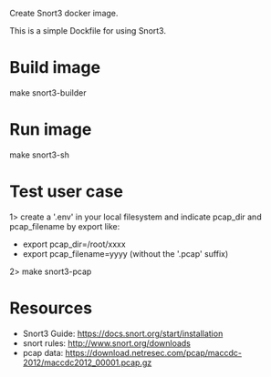 Create Snort3 docker image.


This is a simple Dockfile for using Snort3. 

Build image
===========
make snort3-builder

Run image
=========
make snort3-sh

Test user case
==============
1> create a '.env' in your local filesystem and indicate pcap_dir and pcap_filename by export like: 
- export pcap_dir=/root/xxxx 
- export pcap_filename=yyyy (without the '.pcap' suffix)

2> make snort3-pcap


Resources
==========
- Snort3 Guide:   https://docs.snort.org/start/installation
- snort rules:    http://www.snort.org/downloads
- pcap data:      https://download.netresec.com/pcap/maccdc-2012/maccdc2012_00001.pcap.gz
